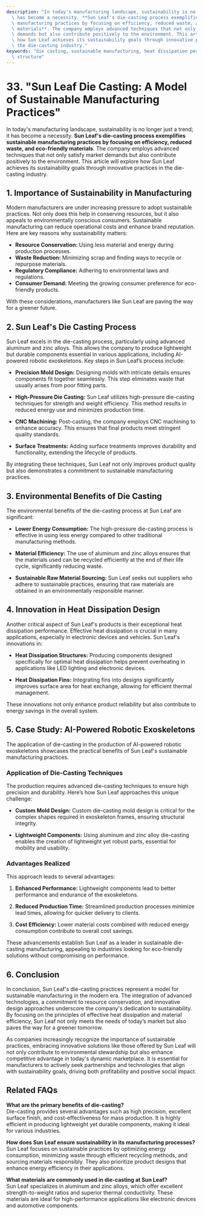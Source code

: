```yaml
---
description: "In today's manufacturing landscape, sustainability is no longer just a trend; it\
  \ has become a necessity. **Sun Leaf's die-casting process exemplifies sustainable\
  \ manufacturing practices by focusing on efficiency, reduced waste, and eco-friendly\
  \ materials**. The company employs advanced techniques that not only satisfy market\
  \ demands but also contribute positively to the environment. This article will explore\
  \ how Sun Leaf achieves its sustainability goals through innovative practices in\
  \ the die-casting industry."
keywords: "die casting, sustainable manufacturing, heat dissipation performance, heat dissipation\
  \ structure"
---
```

# 33. "Sun Leaf Die Casting: A Model of Sustainable Manufacturing Practices"

In today's manufacturing landscape, sustainability is no longer just a trend; it has become a necessity. **Sun Leaf's die-casting process exemplifies sustainable manufacturing practices by focusing on efficiency, reduced waste, and eco-friendly materials**. The company employs advanced techniques that not only satisfy market demands but also contribute positively to the environment. This article will explore how Sun Leaf achieves its sustainability goals through innovative practices in the die-casting industry.

## 1. Importance of Sustainability in Manufacturing

Modern manufacturers are under increasing pressure to adopt sustainable practices. Not only does this help in conserving resources, but it also appeals to environmentally conscious consumers. Sustainable manufacturing can reduce operational costs and enhance brand reputation. Here are key reasons why sustainability matters:

- **Resource Conservation:** Using less material and energy during production processes.
- **Waste Reduction:** Minimizing scrap and finding ways to recycle or repurpose materials.
- **Regulatory Compliance:** Adhering to environmental laws and regulations.
- **Consumer Demand:** Meeting the growing consumer preference for eco-friendly products.

With these considerations, manufacturers like Sun Leaf are paving the way for a greener future.

## 2. Sun Leaf's Die Casting Process

Sun Leaf excels in the die-casting process, particularly using advanced aluminum and zinc alloys. This allows the company to produce lightweight but durable components essential in various applications, including AI-powered robotic exoskeletons. Key steps in Sun Leaf’s process include:

- **Precision Mold Design:** Designing molds with intricate details ensures components fit together seamlessly. This step eliminates waste that usually arises from poor fitting parts.
  
- **High-Pressure Die Casting:** Sun Leaf utilizes high-pressure die-casting techniques for strength and weight efficiency. This method results in reduced energy use and minimizes production time.

- **CNC Machining:** Post-casting, the company employs CNC machining to enhance accuracy. This ensures that final products meet stringent quality standards.

- **Surface Treatments:** Adding surface treatments improves durability and functionality, extending the lifecycle of products.

By integrating these techniques, Sun Leaf not only improves product quality but also demonstrates a commitment to sustainable manufacturing practices.

## 3. Environmental Benefits of Die Casting

The environmental benefits of the die-casting process at Sun Leaf are significant:

- **Lower Energy Consumption:** The high-pressure die-casting process is effective in using less energy compared to other traditional manufacturing methods.
  
- **Material Efficiency:** The use of aluminum and zinc alloys ensures that the materials used can be recycled efficiently at the end of their life cycle, significantly reducing waste.

- **Sustainable Raw Material Sourcing:** Sun Leaf seeks out suppliers who adhere to sustainable practices, ensuring that raw materials are obtained in an environmentally responsible manner.

## 4. Innovation in Heat Dissipation Design

Another critical aspect of Sun Leaf's products is their exceptional heat dissipation performance. Effective heat dissipation is crucial in many applications, especially in electronic devices and vehicles. Sun Leaf's innovations in:

- **Heat Dissipation Structures:** Producing components designed specifically for optimal heat dissipation helps prevent overheating in applications like LED lighting and electronic devices.

- **Heat Dissipation Fins:** Integrating fins into designs significantly improves surface area for heat exchange, allowing for efficient thermal management.

These innovations not only enhance product reliability but also contribute to energy savings in the overall system.

## 5. Case Study: AI-Powered Robotic Exoskeletons

The application of die-casting in the production of AI-powered robotic exoskeletons showcases the practical benefits of Sun Leaf's sustainable manufacturing practices. 

### Application of Die-Casting Techniques
The production requires advanced die-casting techniques to ensure high precision and durability. Here’s how Sun Leaf approaches this unique challenge:

- **Custom Mold Design:** Custom die-casting mold design is critical for the complex shapes required in exoskeleton frames, ensuring structural integrity.

- **Lightweight Components:** Using aluminum and zinc alloy die-casting enables the creation of lightweight yet robust parts, essential for mobility and usability.

### Advantages Realized
This approach leads to several advantages:

1. **Enhanced Performance:** Lightweight components lead to better performance and endurance of the exoskeletons.
  
2. **Reduced Production Time:** Streamlined production processes minimize lead times, allowing for quicker delivery to clients.

3. **Cost Efficiency:** Lower material costs combined with reduced energy consumption contribute to overall cost savings.

These advancements establish Sun Leaf as a leader in sustainable die-casting manufacturing, appealing to industries looking for eco-friendly solutions without compromising on performance.

## 6. Conclusion

In conclusion, Sun Leaf's die-casting practices represent a model for sustainable manufacturing in the modern era. The integration of advanced technologies, a commitment to resource conservation, and innovative design approaches underscore the company's dedication to sustainability. By focusing on the principles of effective heat dissipation and material efficiency, Sun Leaf not only meets the needs of today’s market but also paves the way for a greener tomorrow.

As companies increasingly recognize the importance of sustainable practices, embracing innovative solutions like those offered by Sun Leaf will not only contribute to environmental stewardship but also enhance competitive advantage in today's dynamic marketplace. It is essential for manufacturers to actively seek partnerships and technologies that align with sustainability goals, driving both profitability and positive social impact.

## Related FAQs

**What are the primary benefits of die-casting?**  
Die-casting provides several advantages such as high precision, excellent surface finish, and cost-effectiveness for mass production. It is highly efficient in producing lightweight yet durable components, making it ideal for various industries.

**How does Sun Leaf ensure sustainability in its manufacturing processes?**  
Sun Leaf focuses on sustainable practices by optimizing energy consumption, minimizing waste through efficient recycling methods, and sourcing materials responsibly. They also prioritize product designs that enhance energy efficiency in their applications.

**What materials are commonly used in die-casting at Sun Leaf?**  
Sun Leaf specializes in aluminum and zinc alloys, which offer excellent strength-to-weight ratios and superior thermal conductivity. These materials are ideal for high-performance applications like electronic devices and automotive components.
